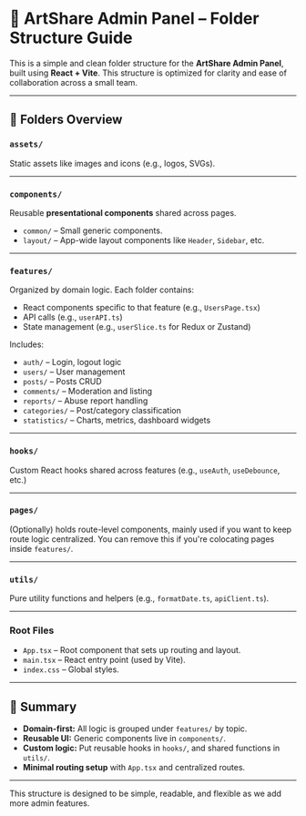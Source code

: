 # 🧩 ArtShare Admin Panel – Folder Structure Guide

This is a simple and clean folder structure for the **ArtShare Admin Panel**, built using **React + Vite**. This structure is optimized for clarity and ease of collaboration across a small team.

---

## 📁 Folders Overview

### `assets/`

Static assets like images and icons (e.g., logos, SVGs).

---

### `components/`

Reusable **presentational components** shared across pages.

- `common/` – Small generic components.
- `layout/` – App-wide layout components like `Header`, `Sidebar`, etc.

---

### `features/`

Organized by domain logic. Each folder contains:

- React components specific to that feature (e.g., `UsersPage.tsx`)
- API calls (e.g., `userAPI.ts`)
- State management (e.g., `userSlice.ts` for Redux or Zustand)

Includes:

- `auth/` – Login, logout logic
- `users/` – User management
- `posts/` – Posts CRUD
- `comments/` – Moderation and listing
- `reports/` – Abuse report handling
- `categories/` – Post/category classification
- `statistics/` – Charts, metrics, dashboard widgets

---

### `hooks/`

Custom React hooks shared across features (e.g., `useAuth`, `useDebounce`, etc.)

---

### `pages/`

(Optionally) holds route-level components, mainly used if you want to keep route logic centralized. You can remove this if you're colocating pages inside `features/`.

---

### `utils/`

Pure utility functions and helpers (e.g., `formatDate.ts`, `apiClient.ts`).

---

### Root Files

- `App.tsx` – Root component that sets up routing and layout.
- `main.tsx` – React entry point (used by Vite).
- `index.css` – Global styles.

---

## 📌 Summary

- **Domain-first:** All logic is grouped under `features/` by topic.
- **Reusable UI:** Generic components live in `components/`.
- **Custom logic:** Put reusable hooks in `hooks/`, and shared functions in `utils/`.
- **Minimal routing setup** with `App.tsx` and centralized routes.

---

This structure is designed to be simple, readable, and flexible as we add more admin features.
